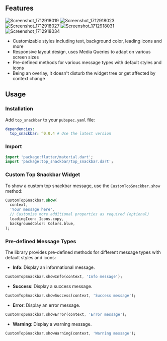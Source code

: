 ## Features

![Screenshot_1712918019](https://github.com/deb-sahu/top-snackbar/assets/117360930/2bce52a7-0e86-4428-aeac-ae07b0c3c923)
![Screenshot_1712918023](https://github.com/deb-sahu/top-snackbar/assets/117360930/90823268-5fe2-4a51-81a0-6ab5d1146e44)
![Screenshot_1712918027](https://github.com/deb-sahu/top-snackbar/assets/117360930/256c18f3-b03a-463a-ac81-44945c600adb)
![Screenshot_1712918031](https://github.com/deb-sahu/top-snackbar/assets/117360930/fc2da41e-760e-488c-be4d-61496cd0fa44)
![Screenshot_1712918034](https://github.com/deb-sahu/top-snackbar/assets/117360930/e0e65f7e-e8fc-4a15-ba99-b927ea27448a)

- Customizable styles including text, background color, leading icons and more
- Responsive layout design, uses Media Queries to adapt on various screen sizes
- Pre-defined methods for various message types with default styles and icons
- Being an overlay, it doesn't disturb the widget tree or get affected by context change

## Usage

### Installation

Add `top_snackbar` to your `pubspec.yaml` file:

```yaml
dependencies:
  top_snackbar: ^0.0.4 # Use the latest version
```

### Import

```dart
import 'package:flutter/material.dart';
import 'package:top_snackbar/top_snackbar.dart';
```

### Custom Top Snackbar Widget

To show a custom top snackbar message, use the `CustomTopSnackbar.show` method:

```dart
CustomTopSnackbar.show(
  context,
  'Your message here',
  // Customize more additional properties as required (optional)
  leadingIcon: Icons.copy,
  backgroundColor: Colors.blue,
);
```

### Pre-defined Message Types

The library provides pre-defined methods for different message types with default styles and icons:

- **Info**: Display an informational message.
```dart
CustomTopSnackbar.showInfo(context, 'Info message');
```

- **Success**: Display a success message.
```dart
CustomTopSnackbar.showSuccess(context, 'Success message');
```

- **Error**: Display an error message.
```dart
CustomTopSnackbar.showError(context, 'Error message');
```

- **Warning**: Display a warning message.
```dart
CustomTopSnackbar.showWarning(context, 'Warning message');
```

